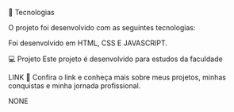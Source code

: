 🚀 Tecnologias

O projeto foi desenvolvido com as seguintes tecnologias:

Foi desenvolvido em HTML, CSS E JAVASCRIPT. 

💻 Projeto
Este projeto é desenvolvido para estudos da faculdade

LINK
🔗 Confira o link e conheça mais sobre meus projetos, minhas conquistas e minha jornada profissional.

NONE